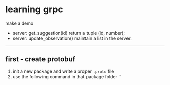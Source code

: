 # learning grpc
make a demo
* server: get_suggestion(id) return a tuple (id, number);
* server: update_observation()  maintain a list in the server.
---
## first - create protobuf
1. init a new package and write a proper `.proto` file
2. use the following command in that package folder
``